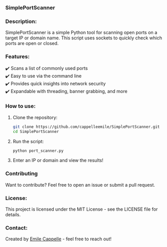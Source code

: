 ### SimplePortScanner

### Description:
SimplePortScanner is a simple Python tool for scanning open ports on a target IP or domain name. This script uses sockets to quickly check which ports are open or closed.

### Features:
✔️ Scans a list of commonly used ports  
✔️ Easy to use via the command line  
✔️ Provides quick insights into network security  
✔️ Expandable with threading, banner grabbing, and more

### How to use:
1. Clone the repository:  
   ```bash
   git clone https://github.com/cappelleemile/SimplePortScanner.git
   cd SimplePortScanner
   ```  
2. Run the script:  
   ```bash
   python port_scanner.py
   ```  
3. Enter an IP or domain and view the results!

### Contributing
Want to contribute? Feel free to open an issue or submit a pull request.

### License:
This project is licensed under the MIT License - see the LICENSE file for details.

### Contact:
Created by [Emile Cappelle](https://github.com/cappelleemile) - feel free to reach out!
